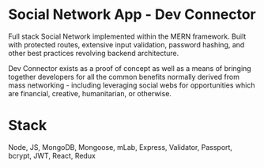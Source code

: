 # Social Network App - Dev Connector

Full stack Social Network implemented within the MERN framework. Built with protected routes, extensive input validation, password hashing, and other best practices revolving backend architecture.

Dev Connector exists as a proof of concept as well as a means of bringing together developers for all the common benefits normally derived from mass networking - including leveraging social webs for opportunities which are financial, creative, humanitarian, or otherwise.

# Stack
Node, JS, MongoDB, Mongoose, mLab, Express, Validator, Passport, bcrypt, JWT, React, Redux
